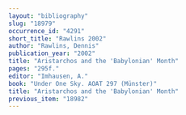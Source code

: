 ```yaml
---
layout: "bibliography"
slug: "18979"
occurrence_id: "4291"
short_title: "Rawlins 2002"
author: "Rawlins, Dennis"
publication_year: "2002"
title: "Aristarchos and the 'Babylonian' Month"
pages: "295f."
editor: "Imhausen, A."
book: "Under One Sky. AOAT 297 (Münster)"
title: "Aristarchos and the 'Babylonian' Month"
previous_item: "18982"
---
```

